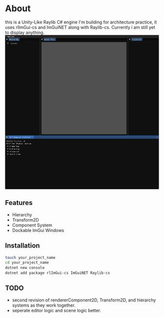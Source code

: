 # About
this is a Unity-Like Raylib C# engine I'm building for architecture practice, it uses rlImGui-cs and ImGuiNET along with Raylib-cs. Currently i am still yet to display anything.
![screenshot of the editor in its current form](media/2024-12-22-145239_hyprshot.png)
## Features
- Hierarchy
- Transform2D
- Component System
- Dockable ImGui Windows
## Installation
```bash
touch your_project_name
cd your_project_name
dotnet new console
dotnet add package rlImGui-cs ImGuiNET Raylib-cs
```
## TODO
- second revision of rendererComponent2D, Transform2D, and hierarchy systems as they work together.
- seperate editor logic and scene logic better.
